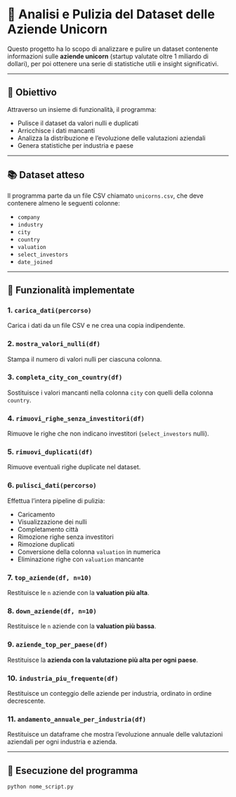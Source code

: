 # 🦄 Analisi e Pulizia del Dataset delle Aziende Unicorn

Questo progetto ha lo scopo di analizzare e pulire un dataset contenente informazioni sulle **aziende unicorn** (startup valutate oltre 1 miliardo di dollari), per poi ottenere una serie di statistiche utili e insight significativi.

---

## 🎯 Obiettivo

Attraverso un insieme di funzionalità, il programma:
- Pulisce il dataset da valori nulli e duplicati
- Arricchisce i dati mancanti
- Analizza la distribuzione e l’evoluzione delle valutazioni aziendali
- Genera statistiche per industria e paese

---

## 📚 Dataset atteso

Il programma parte da un file CSV chiamato `unicorns.csv`, che deve contenere almeno le seguenti colonne:

- `company`
- `industry`
- `city`
- `country`
- `valuation`
- `select_investors`
- `date_joined`

---

## 🧩 Funzionalità implementate

### 1. `carica_dati(percorso)`
Carica i dati da un file CSV e ne crea una copia indipendente.

### 2. `mostra_valori_nulli(df)`
Stampa il numero di valori nulli per ciascuna colonna.

### 3. `completa_city_con_country(df)`
Sostituisce i valori mancanti nella colonna `city` con quelli della colonna `country`.

### 4. `rimuovi_righe_senza_investitori(df)`
Rimuove le righe che non indicano investitori (`select_investors` nulli).

### 5. `rimuovi_duplicati(df)`
Rimuove eventuali righe duplicate nel dataset.

### 6. `pulisci_dati(percorso)`
Effettua l’intera pipeline di pulizia:
- Caricamento
- Visualizzazione dei nulli
- Completamento città
- Rimozione righe senza investitori
- Rimozione duplicati
- Conversione della colonna `valuation` in numerica
- Eliminazione righe con `valuation` mancante

### 7. `top_aziende(df, n=10)`
Restituisce le `n` aziende con la **valuation più alta**.

### 8. `down_aziende(df, n=10)`
Restituisce le `n` aziende con la **valuation più bassa**.

### 9. `aziende_top_per_paese(df)`
Restituisce la **azienda con la valutazione più alta per ogni paese**.

### 10. `industria_piu_frequente(df)`
Restituisce un conteggio delle aziende per industria, ordinato in ordine decrescente.

### 11. `andamento_annuale_per_industria(df)`
Restituisce un dataframe che mostra l’evoluzione annuale delle valutazioni aziendali per ogni industria e azienda.

---

## 🧪 Esecuzione del programma

```bash
python nome_script.py

 
